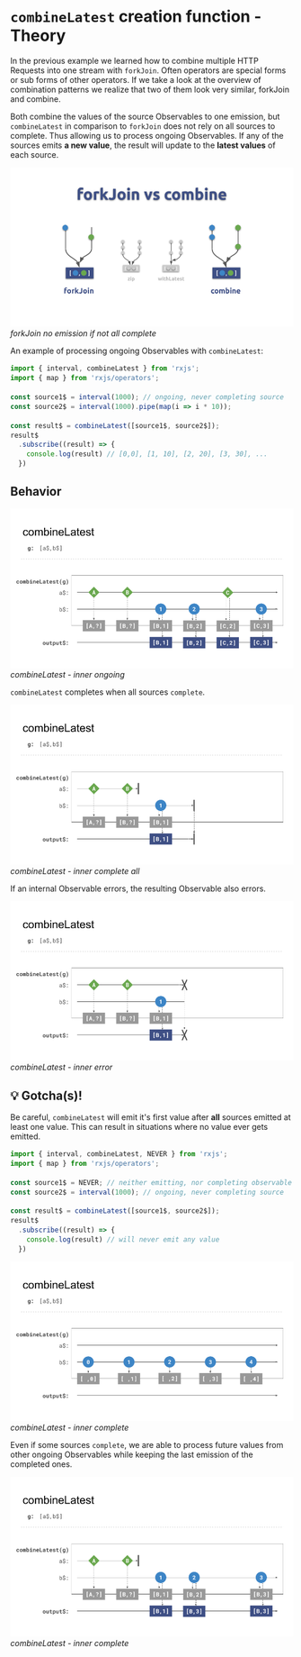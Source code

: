 # `combineLatest` creation function - Theory

In the previous example we learned how to combine multiple HTTP Requests into one stream with `forkJoin`.
Often operators are special forms or sub forms of other operators.
If we take a look at the overview of combination patterns we realize that two of them look very similar, forkJoin and combine.

Both combine the values of the source Observables to one emission, but `combineLatest` in comparison to `forkJoin` does not rely
on all sources to complete. Thus allowing us to process ongoing Observables. If any of the sources emits **a new value**, the
result will update to the **latest values** of each source.

![forkJoin no emission if not all complete](./assets/images/Reactive-architecture-and-ux-patterns_angular_combination-operators-forkJoin-vs-combine_michael-hladky.png)
_forkJoin no emission if not all complete_

An example of processing ongoing Observables with `combineLatest`:

```Typescript
import { interval, combineLatest } from 'rxjs';
import { map } from 'rxjs/operators';

const source1$ = interval(1000); // ongoing, never completing source
const source2$ = interval(1000).pipe(map(i => i * 10));

const result$ = combineLatest([source1$, source2$]);
result$
  .subscribe((result) => {
    console.log(result) // [0,0], [1, 10], [2, 20], [3, 30], ...
  })        
```

## Behavior 

![combineLatest - inner ongoing](assets/images/Reactive-architecture-and-ux-patterns_angular_combination-operators-combineLatest-inner-ongoing_michael-hladky.png)
_combineLatest - inner ongoing_

`combineLatest` completes when all sources `complete`.

![combineLatest - inner complete all](./assets/images/Reactive-architecture-and-ux-patterns_angular_combination-operators-combineLatest-inner-complete_michael-hladky.png)
_combineLatest - inner complete all_

If an internal Observable errors, the resulting Observable also errors.

![combineLatest - inner error](./assets/images/Reactive-architecture-and-ux-patterns_angular_combination-operators-combineLatest-inner-error_michael-hladky.png)
_combineLatest - inner error_

## 💡 Gotcha(s)!

Be careful, `combineLatest` will emit it's first value after **all** sources emitted at least one value.
This can result in situations where no value ever gets emitted.

 ```Typescript
 import { interval, combineLatest, NEVER } from 'rxjs';
 import { map } from 'rxjs/operators';
 
 const source1$ = NEVER; // neither emitting, nor completing observable
 const source2$ = interval(1000); // ongoing, never completing source
 
 const result$ = combineLatest([source1$, source2$]);
 result$
   .subscribe((result) => {
     console.log(result) // will never emit any value
   })        
 ```

![combineLatest - inner complete](./assets/images/Reactive-architecture-and-ux-patterns_angular_combination-operators-combineLatest-never-emits_michael-hladky.png)
_combineLatest - inner complete_

Even if some sources `complete`, we are able to process future values from other ongoing Observables while keeping the
last emission of the completed ones.

![combineLatest - inner complete](./assets/images/Reactive-architecture-and-ux-patterns_angular_combination-operators-combineLatest-inner-complete2_michael-hladky.png)
_combineLatest - inner complete_

